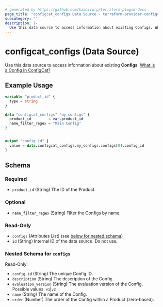 ```yaml
---
# generated by https://github.com/hashicorp/terraform-plugin-docs
page_title: "configcat_configs Data Source - terraform-provider-configcat"
subcategory: ""
description: |-
  Use this data source to access information about existing Configs. What is a Config in ConfigCat? https://configcat.com/docs/main-concepts
---
```


# configcat_configs (Data Source)

Use this data source to access information about existing **Configs**. [What is a Config in ConfigCat?](https://configcat.com/docs/main-concepts)

## Example Usage

```terraform
variable "product_id" {
  type = string
}

data "configcat_configs" "my_configs" {
  product_id        = var.product_id
  name_filter_regex = "Main Config"
}


output "config_id" {
  value = data.configcat_configs.my_configs.configs[0].config_id
}
```

<!-- schema generated by tfplugindocs -->
## Schema

### Required

- `product_id` (String) The ID of the Product.

### Optional

- `name_filter_regex` (String) Filter the Configs by name.

### Read-Only

- `configs` (Attributes List) (see [below for nested schema](#nestedatt--configs))
- `id` (String) Internal ID of the data source. Do not use.

<a id="nestedatt--configs"></a>
### Nested Schema for `configs`

Read-Only:

- `config_id` (String) The unique Config ID.
- `description` (String) The description of the Config.
- `evaluation_version` (String) The evaluation version of the Config. Possible values: `v1`|`v2`
- `name` (String) The name of the Config.
- `order` (Number) The order of the Config within a Product (zero-based).
